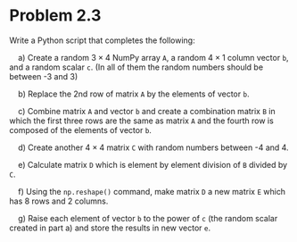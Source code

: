 # Problem 2.3

Write a Python script that completes the following:

&nbsp;&nbsp;&nbsp;&nbsp;a)	Create a random $3\times4$ NumPy array ```A```, a random $4\times1$ column vector ```b```, and a random scalar ```c```. (In all of them the random numbers should be between -3 and 3)

&nbsp;&nbsp;&nbsp;&nbsp;b)	Replace the 2nd row of matrix ```A``` by the elements of vector ```b```.

&nbsp;&nbsp;&nbsp;&nbsp;c)	Combine matrix ```A``` and vector ```b``` and create a combination matrix ```B``` in which the first three rows are the same as matrix ```A``` and the fourth row is composed of the elements of vector ```b```.

&nbsp;&nbsp;&nbsp;&nbsp;d)	Create another $4\times4$ matrix ```C``` with random numbers between -4 and 4.

&nbsp;&nbsp;&nbsp;&nbsp;e)	Calculate matrix ```D``` which is element by element division of ```B``` divided by ```C```.

&nbsp;&nbsp;&nbsp;&nbsp;f)	Using the ```np.reshape()``` command, make matrix ```D``` a new matrix ```E``` which has 8 rows and 2 columns.

&nbsp;&nbsp;&nbsp;&nbsp;g)	Raise each element of vector ```b``` to the power of ```c``` (the random scalar created in part a) and store the results in new vector ```e```.

